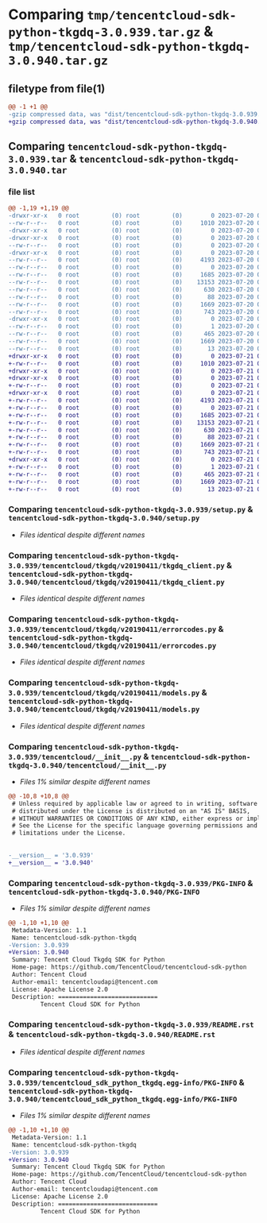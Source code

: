 # Comparing `tmp/tencentcloud-sdk-python-tkgdq-3.0.939.tar.gz` & `tmp/tencentcloud-sdk-python-tkgdq-3.0.940.tar.gz`

## filetype from file(1)

```diff
@@ -1 +1 @@
-gzip compressed data, was "dist/tencentcloud-sdk-python-tkgdq-3.0.939.tar", last modified: Thu Jul 20 00:36:02 2023, max compression
+gzip compressed data, was "dist/tencentcloud-sdk-python-tkgdq-3.0.940.tar", last modified: Fri Jul 21 00:52:05 2023, max compression
```

## Comparing `tencentcloud-sdk-python-tkgdq-3.0.939.tar` & `tencentcloud-sdk-python-tkgdq-3.0.940.tar`

### file list

```diff
@@ -1,19 +1,19 @@
-drwxr-xr-x   0 root         (0) root         (0)        0 2023-07-20 00:36:02.000000 tencentcloud-sdk-python-tkgdq-3.0.939/
--rw-r--r--   0 root         (0) root         (0)     1010 2023-07-20 00:36:02.000000 tencentcloud-sdk-python-tkgdq-3.0.939/setup.py
-drwxr-xr-x   0 root         (0) root         (0)        0 2023-07-20 00:36:02.000000 tencentcloud-sdk-python-tkgdq-3.0.939/tencentcloud/
-drwxr-xr-x   0 root         (0) root         (0)        0 2023-07-20 00:36:02.000000 tencentcloud-sdk-python-tkgdq-3.0.939/tencentcloud/tkgdq/
--rw-r--r--   0 root         (0) root         (0)        0 2023-07-20 00:36:02.000000 tencentcloud-sdk-python-tkgdq-3.0.939/tencentcloud/tkgdq/__init__.py
-drwxr-xr-x   0 root         (0) root         (0)        0 2023-07-20 00:36:02.000000 tencentcloud-sdk-python-tkgdq-3.0.939/tencentcloud/tkgdq/v20190411/
--rw-r--r--   0 root         (0) root         (0)     4193 2023-07-20 00:36:02.000000 tencentcloud-sdk-python-tkgdq-3.0.939/tencentcloud/tkgdq/v20190411/tkgdq_client.py
--rw-r--r--   0 root         (0) root         (0)        0 2023-07-20 00:36:02.000000 tencentcloud-sdk-python-tkgdq-3.0.939/tencentcloud/tkgdq/v20190411/__init__.py
--rw-r--r--   0 root         (0) root         (0)     1685 2023-07-20 00:36:02.000000 tencentcloud-sdk-python-tkgdq-3.0.939/tencentcloud/tkgdq/v20190411/errorcodes.py
--rw-r--r--   0 root         (0) root         (0)    13153 2023-07-20 00:36:02.000000 tencentcloud-sdk-python-tkgdq-3.0.939/tencentcloud/tkgdq/v20190411/models.py
--rw-r--r--   0 root         (0) root         (0)      630 2023-07-20 00:36:02.000000 tencentcloud-sdk-python-tkgdq-3.0.939/tencentcloud/__init__.py
--rw-r--r--   0 root         (0) root         (0)       88 2023-07-20 00:36:02.000000 tencentcloud-sdk-python-tkgdq-3.0.939/setup.cfg
--rw-r--r--   0 root         (0) root         (0)     1669 2023-07-20 00:36:02.000000 tencentcloud-sdk-python-tkgdq-3.0.939/PKG-INFO
--rw-r--r--   0 root         (0) root         (0)      743 2023-07-20 00:36:02.000000 tencentcloud-sdk-python-tkgdq-3.0.939/README.rst
-drwxr-xr-x   0 root         (0) root         (0)        0 2023-07-20 00:36:02.000000 tencentcloud-sdk-python-tkgdq-3.0.939/tencentcloud_sdk_python_tkgdq.egg-info/
--rw-r--r--   0 root         (0) root         (0)        1 2023-07-20 00:36:02.000000 tencentcloud-sdk-python-tkgdq-3.0.939/tencentcloud_sdk_python_tkgdq.egg-info/dependency_links.txt
--rw-r--r--   0 root         (0) root         (0)      465 2023-07-20 00:36:02.000000 tencentcloud-sdk-python-tkgdq-3.0.939/tencentcloud_sdk_python_tkgdq.egg-info/SOURCES.txt
--rw-r--r--   0 root         (0) root         (0)     1669 2023-07-20 00:36:02.000000 tencentcloud-sdk-python-tkgdq-3.0.939/tencentcloud_sdk_python_tkgdq.egg-info/PKG-INFO
--rw-r--r--   0 root         (0) root         (0)       13 2023-07-20 00:36:02.000000 tencentcloud-sdk-python-tkgdq-3.0.939/tencentcloud_sdk_python_tkgdq.egg-info/top_level.txt
+drwxr-xr-x   0 root         (0) root         (0)        0 2023-07-21 00:52:05.000000 tencentcloud-sdk-python-tkgdq-3.0.940/
+-rw-r--r--   0 root         (0) root         (0)     1010 2023-07-21 00:52:05.000000 tencentcloud-sdk-python-tkgdq-3.0.940/setup.py
+drwxr-xr-x   0 root         (0) root         (0)        0 2023-07-21 00:52:05.000000 tencentcloud-sdk-python-tkgdq-3.0.940/tencentcloud/
+drwxr-xr-x   0 root         (0) root         (0)        0 2023-07-21 00:52:05.000000 tencentcloud-sdk-python-tkgdq-3.0.940/tencentcloud/tkgdq/
+-rw-r--r--   0 root         (0) root         (0)        0 2023-07-21 00:52:05.000000 tencentcloud-sdk-python-tkgdq-3.0.940/tencentcloud/tkgdq/__init__.py
+drwxr-xr-x   0 root         (0) root         (0)        0 2023-07-21 00:52:05.000000 tencentcloud-sdk-python-tkgdq-3.0.940/tencentcloud/tkgdq/v20190411/
+-rw-r--r--   0 root         (0) root         (0)     4193 2023-07-21 00:52:05.000000 tencentcloud-sdk-python-tkgdq-3.0.940/tencentcloud/tkgdq/v20190411/tkgdq_client.py
+-rw-r--r--   0 root         (0) root         (0)        0 2023-07-21 00:52:05.000000 tencentcloud-sdk-python-tkgdq-3.0.940/tencentcloud/tkgdq/v20190411/__init__.py
+-rw-r--r--   0 root         (0) root         (0)     1685 2023-07-21 00:52:05.000000 tencentcloud-sdk-python-tkgdq-3.0.940/tencentcloud/tkgdq/v20190411/errorcodes.py
+-rw-r--r--   0 root         (0) root         (0)    13153 2023-07-21 00:52:05.000000 tencentcloud-sdk-python-tkgdq-3.0.940/tencentcloud/tkgdq/v20190411/models.py
+-rw-r--r--   0 root         (0) root         (0)      630 2023-07-21 00:52:05.000000 tencentcloud-sdk-python-tkgdq-3.0.940/tencentcloud/__init__.py
+-rw-r--r--   0 root         (0) root         (0)       88 2023-07-21 00:52:05.000000 tencentcloud-sdk-python-tkgdq-3.0.940/setup.cfg
+-rw-r--r--   0 root         (0) root         (0)     1669 2023-07-21 00:52:05.000000 tencentcloud-sdk-python-tkgdq-3.0.940/PKG-INFO
+-rw-r--r--   0 root         (0) root         (0)      743 2023-07-21 00:52:05.000000 tencentcloud-sdk-python-tkgdq-3.0.940/README.rst
+drwxr-xr-x   0 root         (0) root         (0)        0 2023-07-21 00:52:05.000000 tencentcloud-sdk-python-tkgdq-3.0.940/tencentcloud_sdk_python_tkgdq.egg-info/
+-rw-r--r--   0 root         (0) root         (0)        1 2023-07-21 00:52:05.000000 tencentcloud-sdk-python-tkgdq-3.0.940/tencentcloud_sdk_python_tkgdq.egg-info/dependency_links.txt
+-rw-r--r--   0 root         (0) root         (0)      465 2023-07-21 00:52:05.000000 tencentcloud-sdk-python-tkgdq-3.0.940/tencentcloud_sdk_python_tkgdq.egg-info/SOURCES.txt
+-rw-r--r--   0 root         (0) root         (0)     1669 2023-07-21 00:52:05.000000 tencentcloud-sdk-python-tkgdq-3.0.940/tencentcloud_sdk_python_tkgdq.egg-info/PKG-INFO
+-rw-r--r--   0 root         (0) root         (0)       13 2023-07-21 00:52:05.000000 tencentcloud-sdk-python-tkgdq-3.0.940/tencentcloud_sdk_python_tkgdq.egg-info/top_level.txt
```

### Comparing `tencentcloud-sdk-python-tkgdq-3.0.939/setup.py` & `tencentcloud-sdk-python-tkgdq-3.0.940/setup.py`

 * *Files identical despite different names*

### Comparing `tencentcloud-sdk-python-tkgdq-3.0.939/tencentcloud/tkgdq/v20190411/tkgdq_client.py` & `tencentcloud-sdk-python-tkgdq-3.0.940/tencentcloud/tkgdq/v20190411/tkgdq_client.py`

 * *Files identical despite different names*

### Comparing `tencentcloud-sdk-python-tkgdq-3.0.939/tencentcloud/tkgdq/v20190411/errorcodes.py` & `tencentcloud-sdk-python-tkgdq-3.0.940/tencentcloud/tkgdq/v20190411/errorcodes.py`

 * *Files identical despite different names*

### Comparing `tencentcloud-sdk-python-tkgdq-3.0.939/tencentcloud/tkgdq/v20190411/models.py` & `tencentcloud-sdk-python-tkgdq-3.0.940/tencentcloud/tkgdq/v20190411/models.py`

 * *Files identical despite different names*

### Comparing `tencentcloud-sdk-python-tkgdq-3.0.939/tencentcloud/__init__.py` & `tencentcloud-sdk-python-tkgdq-3.0.940/tencentcloud/__init__.py`

 * *Files 1% similar despite different names*

```diff
@@ -10,8 +10,8 @@
 # Unless required by applicable law or agreed to in writing, software
 # distributed under the License is distributed on an "AS IS" BASIS,
 # WITHOUT WARRANTIES OR CONDITIONS OF ANY KIND, either express or implied.
 # See the License for the specific language governing permissions and
 # limitations under the License.
 
 
-__version__ = '3.0.939'
+__version__ = '3.0.940'
```

### Comparing `tencentcloud-sdk-python-tkgdq-3.0.939/PKG-INFO` & `tencentcloud-sdk-python-tkgdq-3.0.940/PKG-INFO`

 * *Files 1% similar despite different names*

```diff
@@ -1,10 +1,10 @@
 Metadata-Version: 1.1
 Name: tencentcloud-sdk-python-tkgdq
-Version: 3.0.939
+Version: 3.0.940
 Summary: Tencent Cloud Tkgdq SDK for Python
 Home-page: https://github.com/TencentCloud/tencentcloud-sdk-python
 Author: Tencent Cloud
 Author-email: tencentcloudapi@tencent.com
 License: Apache License 2.0
 Description: ============================
         Tencent Cloud SDK for Python
```

### Comparing `tencentcloud-sdk-python-tkgdq-3.0.939/README.rst` & `tencentcloud-sdk-python-tkgdq-3.0.940/README.rst`

 * *Files identical despite different names*

### Comparing `tencentcloud-sdk-python-tkgdq-3.0.939/tencentcloud_sdk_python_tkgdq.egg-info/PKG-INFO` & `tencentcloud-sdk-python-tkgdq-3.0.940/tencentcloud_sdk_python_tkgdq.egg-info/PKG-INFO`

 * *Files 1% similar despite different names*

```diff
@@ -1,10 +1,10 @@
 Metadata-Version: 1.1
 Name: tencentcloud-sdk-python-tkgdq
-Version: 3.0.939
+Version: 3.0.940
 Summary: Tencent Cloud Tkgdq SDK for Python
 Home-page: https://github.com/TencentCloud/tencentcloud-sdk-python
 Author: Tencent Cloud
 Author-email: tencentcloudapi@tencent.com
 License: Apache License 2.0
 Description: ============================
         Tencent Cloud SDK for Python
```

